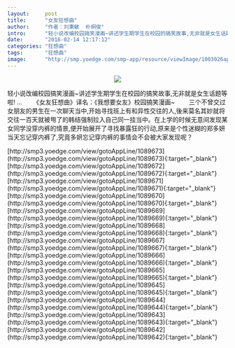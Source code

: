 ```yaml
---
layout:     post
title:      "女友狂想曲"
author:     "作者：刘秉敏  朴炯俊"
intro:      "轻小说改编校园搞笑漫画~讲述学生期学生在校园的搞笑故事,无非就是女生话题等啦! ... 　　《女友狂想曲》译名：《我想要女友》校园搞笑漫画~ 　　三个不曾交过女朋友的男生在一次聊天当中,开始寻找班上有和异性交往的人,後来莫名其妙就将交往一百天就被甩了的韩结强制拉入自己同一挂当中。在上学的时候无意间发现某女同学没穿内裤的情景,便开始展开了寻找暴露狂的行动,原来是个性迷糊的郑多妍当天忘记穿内裤了,究竟多妍忘记穿内裤的事情会不会被大家发现呢？"
date:       "2018-02-14 12:17:12"
categories: "狂想曲"
tags:       "狂想曲"
image:      "http://smp.yoedge.com/smp-app/resource/viewImage/1003026appline.png"
---
```

<div style="text-align: center">
<p><img src="http://smp.yoedge.com/smp-app/resource/viewImage/1003026appline.png"/></p>
</div>
<p class="post-meta">
<span>轻小说改编校园搞笑漫画~讲述学生期学生在校园的搞笑故事,无非就是女生话题等啦! ... 　　《女友狂想曲》译名：《我想要女友》校园搞笑漫画~ 　　三个不曾交过女朋友的男生在一次聊天当中,开始寻找班上有和异性交往的人,後来莫名其妙就将交往一百天就被甩了的韩结强制拉入自己同一挂当中。在上学的时候无意间发现某女同学没穿内裤的情景,便开始展开了寻找暴露狂的行动,原来是个性迷糊的郑多妍当天忘记穿内裤了,究竟多妍忘记穿内裤的事情会不会被大家发现呢？</span>
</p>
[http://smp3.yoedge.com/view/gotoAppLine/1089673](http://smp3.yoedge.com/view/gotoAppLine/1089673){:target="_blank"}
[http://smp3.yoedge.com/view/gotoAppLine/1089672](http://smp3.yoedge.com/view/gotoAppLine/1089672){:target="_blank"}
[http://smp3.yoedge.com/view/gotoAppLine/1089671](http://smp3.yoedge.com/view/gotoAppLine/1089671){:target="_blank"}
[http://smp3.yoedge.com/view/gotoAppLine/1089670](http://smp3.yoedge.com/view/gotoAppLine/1089670){:target="_blank"}
[http://smp3.yoedge.com/view/gotoAppLine/1089669](http://smp3.yoedge.com/view/gotoAppLine/1089669){:target="_blank"}
[http://smp3.yoedge.com/view/gotoAppLine/1089668](http://smp3.yoedge.com/view/gotoAppLine/1089668){:target="_blank"}
[http://smp3.yoedge.com/view/gotoAppLine/1089667](http://smp3.yoedge.com/view/gotoAppLine/1089667){:target="_blank"}
[http://smp3.yoedge.com/view/gotoAppLine/1089666](http://smp3.yoedge.com/view/gotoAppLine/1089666){:target="_blank"}
[http://smp3.yoedge.com/view/gotoAppLine/1089665](http://smp3.yoedge.com/view/gotoAppLine/1089665){:target="_blank"}
[http://smp3.yoedge.com/view/gotoAppLine/1089645](http://smp3.yoedge.com/view/gotoAppLine/1089645){:target="_blank"}
[http://smp3.yoedge.com/view/gotoAppLine/1089644](http://smp3.yoedge.com/view/gotoAppLine/1089644){:target="_blank"}
[http://smp3.yoedge.com/view/gotoAppLine/1089643](http://smp3.yoedge.com/view/gotoAppLine/1089643){:target="_blank"}
[http://smp3.yoedge.com/view/gotoAppLine/1089642](http://smp3.yoedge.com/view/gotoAppLine/1089642){:target="_blank"}



